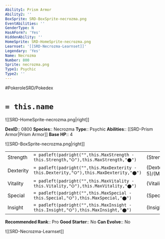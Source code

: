 ```yaml
---
Ability1: Prism Armor
Ability2: ''
BoxSprite: SRD-BoxSprite-necrozma.png
EventAbilities: ''
GenderType: N
HasAForm?: 'Yes'
HiddenAbility: ''
HomeSprite: SRD-HomeSprite-necrozma.png
Learnset: '[[SRD-Necrozma-Learnset]]'
Legendary: 'Yes'
Name: Necrozma
Number: 800
Sprite: necrozma.png
Type1: Psychic
Type2: ''
---
```


#PokeroleSRD/Pokedex

# `= this.name`

![[SRD-HomeSprite-necrozma.png|right]]

**DexID**:: 0800
**Species**:: Necrozma
**Type**:: Psychic
**Abilities**:: [[SRD-Prism Armor|Prism Armor]]
**Base HP**:: 4

![[SRD-BoxSprite-necrozma.png|right]]

|           |                                                                                        |                                          |
| --------- | -------------------------------------------------------------------------------------- | ---------------------------------------- |
| Strength  | `= padleft(padright("",this.MaxStrength - this.Strength,"⭘"),this.MaxStrength,"⬤")`    | (Strength::6)/(MaxStrength::6)   |
| Dexterity | `= padleft(padright("",this.MaxDexterity - this.Dexterity,"⭘"),this.MaxDexterity,"⬤")` | (Dexterity:: 5)/(MaxDexterity::5) |
| Vitality  | `= padleft(padright("",this.MaxVitality - this.Vitality,"⭘"),this.MaxVitality,"⬤")`    | (Vitality::6)/(MaxVitality::6)   |
| Special   | `= padleft(padright("",this.MaxSpecial - this.Special,"⭘"),this.MaxSpecial,"⬤")`       | (Special::7)/(MaxSpecial::7)     |
| Insight   | `= padleft(padright("",this.MaxInsight - this.Insight,"⭘"),this.MaxInsight,"⬤")`       | (Insight::5)/(MaxInsight::5)     |

**Recommended Rank**:: Pro
**Good Starter**:: No
**Can Evolve**:: No

![[SRD-Necrozma-Learnset]]